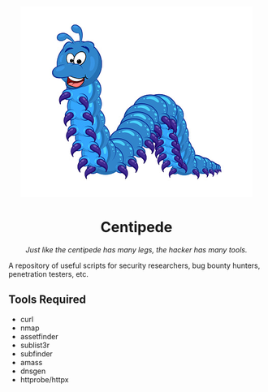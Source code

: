 <p align="center">
  <img src="https://github.com/DFC302/Centipede/blob/main/istockphoto-941715732-170667a.jpg" />
</p>
       
<h1 align="center">Centipede</h1>
<p align="center"><i>Just like the centipede has many legs, the hacker has many tools.</i></p>
A repository of useful scripts for security researchers, bug bounty hunters, penetration testers, etc.

## Tools Required
* curl
* nmap
* assetfinder
* sublist3r
* subfinder
* amass
* dnsgen
* httprobe/httpx
